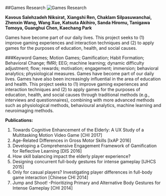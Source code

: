 ##Games Research
![Games Research](https://farm1.staticflickr.com/979/40440611260_f70ce27b41_c.jpg)

**Kavous Salehzadeh Niksirat, Xiangshi Ren, Chaklam Silpasuwanchai, Zhenxin Wang, Wang Xue, Katsuta Akihiro, Sanda Hiromu, Tanigawa Tomoya, Guanghui Chen, Kaechang Park**  

Games have become part of our daily lives. This project seeks to (1) improve gaming experiences and interaction techniques and (2) to apply games for the purposes of education, health, and social causes.


###Keyword
Games; Motion Games; Gamification; Habit Formation; Behavioral Change; fMRI; EEG; machine learning; dynamic difficulty adjustment; flow; rewards; motivation; engagement; immersion; behavioral analytics; physiological measures.
Games have become part of our daily lives. Games have also been increasingly influential in the area of education and health. This project seeks to (1) improve gaming experiences and interaction techniques and (2) to apply games for the purposes of education, health, and social causes through traditional methods (e.g., interviews and questionnaires), combining with more advanced methods such as physiological methods, behavioural analytics, machine learning and neuroimaging methods.


**Publications:**

1. Towards Cognitive Enhancement of the Elderly: A UX Study of a Multitasking Motion Video Game [CHI 2017]
2. Age-Related Differences in Gross Motor Skills [IxAP 2016]
3. Developing a Comprehensive Engagement Framework of Gamification for Reflective Learning [DIS 2016]
4. How skill balancing impact the elderly player experience?
5. Designing concurrent full-body gestures for intense gameplay [IJHCS 2015]
6. Only for casual players? Investigating player differences in full-body game interaction [Chinese CHI 2014]
7. Jump and Shoot! -Prioritizing Primary and Alternative Body Gestures for Intense Gameplay [CHI 2014]